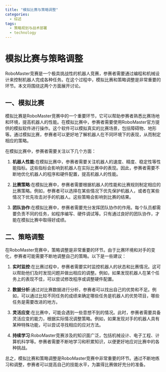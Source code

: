 ```yaml
---  
title: "模拟比赛与策略调整"  
categories:  
  - 综述  
tags: 
  - 策略规划与战术部署 
  - technology  
---  
```


# 模拟比赛与策略调整

RoboMaster竞赛是一个极具挑战性的机器人竞赛，参赛者需要通过编程和机械设计来控制机器人完成各种任务。在这个过程中，模拟比赛和策略调整是非常重要的环节。本文将围绕这两个方面展开讨论。

## 一、模拟比赛

模拟比赛是RoboMaster竞赛中的一个重要环节，它可以帮助参赛者熟悉比赛场地和环境，提高机器人的性能。在模拟比赛中，参赛者需要使用RoboMaster官方提供的模拟软件进行操作。这个软件可以模拟真实的比赛场景，包括障碍物、地形等。通过模拟比赛，参赛者可以更好地了解机器人在不同环境下的表现，从而制定相应的策略。

在模拟比赛中，参赛者需要关注以下几个方面：

1. **机器人性能**:在模拟比赛中，参赛者需要关注机器人的速度、精度、稳定性等性能指标。这些指标会影响到机器人在实际比赛中的表现。因此，参赛者需要不断地优化机器人的程序和硬件配置，提高机器人的性能。

2. **比赛策略**:在模拟比赛中，参赛者需要根据机器人的性能和比赛规则制定相应的比赛策略。例如，参赛者可以选择在某些情况下优先保护机器人，或者在某些情况下优先攻击对手的机器人。这些策略会影响到比赛的结果。

3. **团队协作**:在模拟比赛中，参赛者需要充分发挥团队协作的作用。每个队员都需要负责不同的任务，如程序编写、硬件调试等。只有通过良好的团队协作，才能在模拟比赛中取得好成绩。

## 二、策略调整

在RoboMaster竞赛中，策略调整是非常重要的环节。由于比赛环境和对手的变化，参赛者可能需要不断地调整自己的策略。以下是一些建议：

1. **实时监控**:在比赛过程中，参赛者需要实时监控机器人的状态和比赛情况。这可以帮助他们及时发现问题并做出相应的调整。例如，如果发现机器人在某个任务上的表现不佳，可以尝试修改程序或调整硬件配置。

2. **数据分析**:通过对比赛数据进行分析，参赛者可以找出自己的优势和不足。例如，可以通过比较不同任务的成绩来确定哪些任务是机器人的优势项目，哪些任务是需要改进的地方。

3. **灵活应变**:在比赛中，可能会遇到一些意想不到的情况。此时，参赛者需要具备灵活应变的能力，根据实际情况调整策略。例如，如果发现对手的机器人具有某种特殊功能，可以尝试寻找相应的应对方法。

4. **持续学习**:RoboMaster竞赛涉及的知识面广泛，包括机械设计、电子工程、计算机科学等。参赛者需要不断地学习和积累知识，以便更好地应对比赛中的各种挑战。

总之，模拟比赛和策略调整是RoboMaster竞赛中非常重要的环节。通过不断地练习和调整，参赛者可以提高自己的技能水平，为赢得比赛做好充分的准备。 

